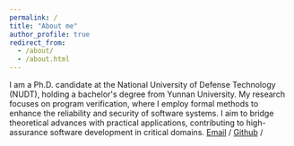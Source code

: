 ```yaml
---
permalink: /
title: "About me"
author_profile: true
redirect_from: 
  - /about/
  - /about.html
---
```


I am a Ph.D. candidate at the National University of Defense Technology (NUDT), holding a bachelor's degree from Yunnan University. My research focuses on program verification, where I employ formal methods to enhance the reliability and security of software systems. I aim to bridge theoretical advances with practical applications, contributing to high-assurance software development in critical domains.
[Email](lmh@nudt.edu.cn) / [Github](https://github.com/AmingLMH) /
